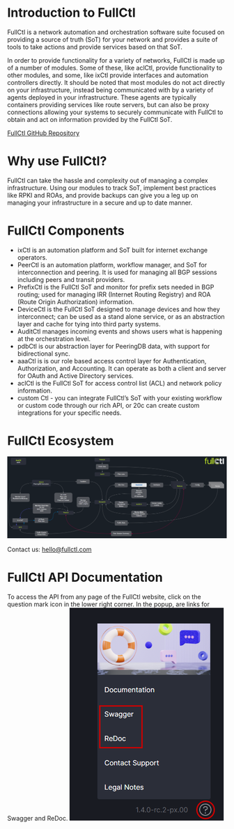 # Introduction to FullCtl

FullCtl is a network automation and orchestration software suite focused on providing a source of truth (SoT) for your network and provides a suite of tools to take actions and provide services based on that SoT.

In order to provide functionality for a variety of networks, FullCtl is made up of a number of modules. Some of these, like aclCtl, provide functionality to other modules, and some, like ixCtl provide interfaces and automation controllers directly. It should be noted that most modules do not act directly on your infrastructure, instead being communicated with by a variety of agents deployed in your infrastructure. These agents are typically containers providing services like route servers, but can also be proxy connections allowing your systems to securely communicate with FullCtl to obtain and act on information provided by the FullCtl SoT.

[FullCtl GitHub Repository](https://github.com/fullctl/fullctl)

# Why use FullCtl?

FullCtl can take the hassle and complexity out of managing a complex infrastructure. Using our modules to track SoT, implement best practices like RPKI and ROAs, and provide backups can give you a leg up on managing your infrastructure in a secure and up to date manner.

# FullCtl Components

- ixCtl is an automation platform and SoT built for internet exchange operators.
- PeerCtl is an automation platform, workflow manager, and SoT for interconnection and peering. It is used for managing all BGP sessions including peers and transit providers.
- PrefixCtl is the FullCtl SoT and monitor for prefix sets needed in BGP routing; used for managing IRR (Internet Routing Registry) and ROA (Route Origin Authorization) information. 
- DeviceCtl is the FullCtl SoT designed to manage devices and how they interconnect; can be used as a stand alone service, or as an abstraction layer and cache for tying into third party systems.
- AuditCtl manages incoming events and shows users what is happening at the orchestration level.
- pdbCtl is our abstraction layer for PeeringDB data, with support for bidirectional sync.
- aaaCtl is is our role based access control layer for Authentication, Authorization, and Accounting. It can operate as both a client and server for OAuth and Active Directory services.
- aclCtl is the FullCtl SoT for access control list (ACL) and network policy information. 
- custom Ctl - you can integrate FullCtl’s SoT with your existing workflow or custom code through our rich API, or 20c can create custom integrations for your specific needs.

# FullCtl Ecosystem
![](img/fullctlecosystem.png)

Contact us: <a href="mailto: hello@fullctl.com" target="_blank">hello@fullctl.com</a>

# FullCtl API Documentation
To access the API from any page of the FullCtl website, click on the question mark icon in the lower right corner. In the popup, are links for Swagger and ReDoc.
![](img/apiaccess.png)
